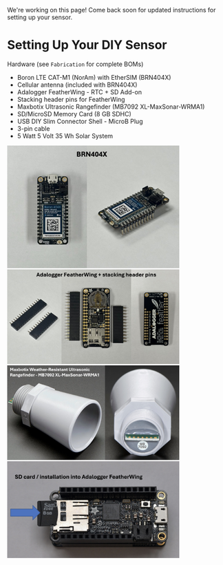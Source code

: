 We're working on this page! Come back soon for updated instructions for setting up your sensor.

# Setting Up Your DIY Sensor

Hardware (see `Fabrication` for complete BOMs)
- Boron LTE CAT-M1 (NorAm) with EtherSIM (BRN404X)
- Cellular antenna (included with BRN404X)
- Adalogger FeatherWing - RTC + SD Add-on
- Stacking header pins for FeatherWing
- Maxbotix Ultrasonic Rangefinder (MB7092 XL-MaxSonar-WRMA1)
- SD/MicroSD Memory Card (8 GB SDHC)
- USB DIY Slim Connector Shell - MicroB Plug
- 3-pin cable
- 5 Watt 5 Volt 35 Wh Solar System

<img src="Photos/BRN404X.jpg" width="400">
<img src="Photos/AdaFeather+Pins.jpg" width="400">
<img src="Photos/Maxbotix.jpeg" width="400">
<img src="Photos/Install_SD.jpg" width="400">